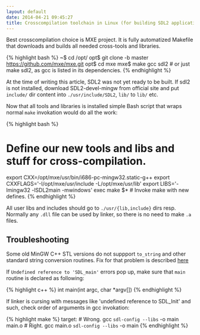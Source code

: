 ```yaml
---
layout: default
date: 2014-04-21 09:45:27
title: Crosscompilation toolchain in Linux (for building SDL2 applications)
---
```


Best crosscompilation choice is MXE project. It is fully automatized Makefile that downloads and builds all needed cross-tools and libraries.

{% highlight bash %}
~$ cd /opt/
opt$ git clone -b master https://github.com/mxe/mxe.git
opt$ cd mxe
mxe$ make gcc sdl2 # or just make sdl2, as gcc is listed in its dependencies.
{% endhighlight %}

At the time of writing this article, SDL2 was not yet ready to be built. If sdl2 is not installed, download SDL2-devel-mingw from official site and put `include/` dir content into `./usr/include/SDL2`, `lib/` to `lib/` etc.

Now that all tools and libraries is installed simple Bash script that wraps normal `make` invokation would do all the work:

{% highlight bash %}
# Define our new tools and libs and stuff for cross-compilation.
export CXX=/opt/mxe/usr/bin/i686-pc-mingw32.static-g++
export CXXFLAGS='-I/opt/mxe/usr/include -L/opt/mxe/usr/lib'
export LIBS='-lmingw32 -lSDL2main -mwindows'
exec make $* # Invoke make with new defines.
{% endhighlight %}

All user libs and includes should go to `./usr/{lib,include}` dirs resp. Normally any `.dll` file can be used by linker, so there is no need to make `.a` files.

## Troubleshooting

Some old MinGW C++ STL versions do not suppport `to_string` and other standard string conversion routines. Fix for that problem is described [here](http://tehsausage.com/mingw-to-string)

If `Undefined reference to 'SDL_main'` errors pop up, make sure that `main` routine is declared as following:

{% highlight c++ %}
int main(int argc, char *argv[]) 
{% endhighlight %}

If linker is cursing with messages like 'undefined reference to SDL_Init' and such, check order of arguments in gcc invokation:

{% highlight make %}
target:
	# Wrong.
	gcc `sdl-config --libs` -o main main.o
	# Right.
	gcc main.o  `sdl-config --libs` -o main
{% endhighlight %}

